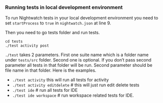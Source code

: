 ### Running tests in local development environment


To run Nightwatch tests in your local development environment you need to set `startProcess` to `true` in `nightwatch.json` at line 9.

Then you need to go tests folder and run tests.

```
cd tests
./test activity post
```

`./test` takes 2 parameters. First one suite name which is a folder name under `tests/src` folder. Second one is optional. If you don’t pass second parameter all tests in that folder will be run. Second parameter should be file name in that folder. Here is the examples.


- `./test activity` this will run all tests for activity
- `./test activity editdelete` # this will just run edit delete tests
- `./test ide` # run all tests for IDE
- `./test ide workspace` # run workspace related tests for IDE.
